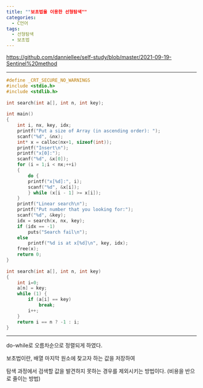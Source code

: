 ```yaml
---
title: ""보초법을 이용한 선형탐색""
categories:
  - C언어
tags:
  - 선형탐색
  - 보초법
---
```

<https://github.com/danniellee/self-study/blob/master/2021-09-19-Sentinel%20method>  
***  
```c
#define _CRT_SECURE_NO_WARNINGS  
#include <stdio.h>  
#include <stdlib.h>  
  
int search(int a[], int n, int key);  
  
int main()  
{  
	int i, nx, key, idx;  
	printf("Put a size of Array (in ascending order): ");  
	scanf("%d", &nx);  
	int* x = calloc(nx+1, sizeof(int));  
	printf("Insert\n");  
	printf("x[0]:");  
	scanf("%d", &x[0]);  
	for (i = 1;i < nx;++i)  
	{  
		do {  
		printf("x[%d]:", i);  
		scanf("%d", &x[i]);  
		} while (x[i - 1] >= x[i]);  
	}  
	printf("Linear search\n");  
	printf("Put number that you looking for:");  
	scanf("%d", &key);  
	idx = search(x, nx, key);  
	if (idx == -1)  
		puts("Search fail\n");  
	else  
		printf("%d is at x[%d]\n", key, idx);  
	free(x);  
	return 0;  
}  
  
int search(int a[], int n, int key)  
{  
	int i=0;  
	a[n] = key;  
	while (1) {  
		if (a[i] == key)  
			break;  
		i++;  
	}  
	return i == n ? -1 : i;  
}  
```  
***
do-while로 오름차순으로 정렬되게 하였다.

보초법이란, 배열 마지막 원소에 찾고자 하는 값을 저장하여

탐색 과정에서 검색할 값을 발견하지 못하는 경우를 제외시키는 방법이다. (비용을 반으로 줄이는 방법)
